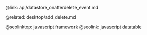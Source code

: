 @link: api/datastore_onafterdelete_event.md

@related: 
    desktop/add_delete.md

@seolinktop: [javascript framework](https://webix.com)
@seolink: [javascript datatable](https://webix.com/widget/datatable/)